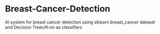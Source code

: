 # Breast-Cancer-Detection
AI system for breast cancer detection using sklearn breast_cancer dataset and Decision Trees/K-nn as classifiers
